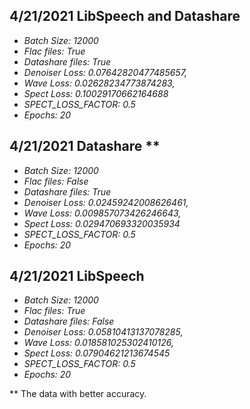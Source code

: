 ## 4/21/2021 LibSpeech and Datashare
* _Batch Size: 12000_
* _Flac files: True_
* _Datashare files: True_
* _Denoiser Loss: 0.07642820477485657,_
* _Wave Loss: 0.02628234773874283,_ 
* _Spect Loss: 0.10029170662164688_
* _SPECT_LOSS_FACTOR: 0.5_
* _Epochs: 20_

## 4/21/2021 Datashare **
* _Batch Size: 12000_
* _Flac files: False_
* _Datashare files: True_
* _Denoiser Loss: 0.02459242008626461,_
* _Wave Loss: 0.009857073426246643,_ 
* _Spect Loss: 0.029470693320035934_
* _SPECT_LOSS_FACTOR: 0.5_
* _Epochs: 20_

## 4/21/2021 LibSpeech
* _Batch Size: 12000_
* _Flac files: True_ 
* _Datashare files: False_
* _Denoiser Loss: 0.05810413137078285,_
* _Wave Loss: 0.018581025302410126,_ 
* _Spect Loss: 0.07904621213674545_
* _SPECT_LOSS_FACTOR: 0.5_
* _Epochs: 20_


** The data with better accuracy.